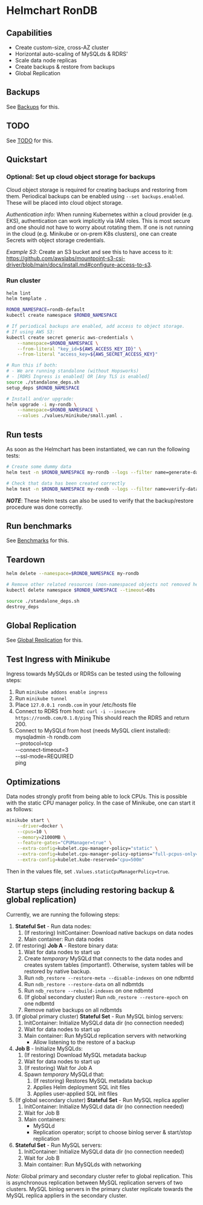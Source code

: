 # Helmchart RonDB

## Capabilities

- Create custom-size, cross-AZ cluster
- Horizontal auto-scaling of MySQLds & RDRS'
- Scale data node replicas
- Create backups & restore from backups
- Global Replication

## Backups

See [Backups](docs/backups.md) for this.

## TODO

See [TODO](docs/todo.md) for this.

## Quickstart

### Optional: Set up cloud object storage for backups

Cloud object storage is required for creating backups and restoring from them. Periodical backups can be
enabled using `--set backups.enabled`. These will be placed into cloud object storage.

_Authentication info:_ When running Kubernetes within a cloud provider (e.g. EKS), authentication can work implicitly via IAM roles.
This is most secure and one should not have to worry about rotating them. If one is not running in the cloud
(e.g. Minikube or on-prem K8s clusters), one can create Secrets with object storage credentials.

_Example S3_: Create an S3 bucket and see this to have access to it: https://github.com/awslabs/mountpoint-s3-csi-driver/blob/main/docs/install.md#configure-access-to-s3.

### Run cluster

```bash
helm lint
helm template .

RONDB_NAMESPACE=rondb-default
kubectl create namespace $RONDB_NAMESPACE

# If periodical backups are enabled, add access to object storage.
# If using AWS S3:
kubectl create secret generic aws-credentials \
    --namespace=$RONDB_NAMESPACE \
    --from-literal "key_id=${AWS_ACCESS_KEY_ID}" \
    --from-literal "access_key=${AWS_SECRET_ACCESS_KEY}"

# Run this if both:
# - We are running standalone (without Hopsworks)
# - [RDRS Ingress is enabled] OR [Any TLS is enabled]
source ./standalone_deps.sh
setup_deps $RONDB_NAMESPACE

# Install and/or upgrade:
helm upgrade -i my-rondb \
    --namespace=$RONDB_NAMESPACE \
    --values ./values/minikube/small.yaml .
```

## Run tests

As soon as the Helmchart has been instantiated, we can run the following tests:

```bash
# Create some dummy data
helm test -n $RONDB_NAMESPACE my-rondb --logs --filter name=generate-data

# Check that data has been created correctly
helm test -n $RONDB_NAMESPACE my-rondb --logs --filter name=verify-data
```

***NOTE***: These Helm tests can also be used to verify that the backup/restore procedure was done correctly.

## Run benchmarks

See [Benchmarks](docs/benchmarks.md) for this.

## Teardown

```bash
helm delete --namespace=$RONDB_NAMESPACE my-rondb

# Remove other related resources (non-namespaced objects not removed here e.g. PriorityClass)
kubectl delete namespace $RONDB_NAMESPACE --timeout=60s

source ./standalone_deps.sh
destroy_deps
```

## Global Replication

See [Global Replication](docs/global_replication.md) for this.

## Test Ingress with Minikube

Ingress towards MySQLds or RDRSs can be tested using the following steps:

1. Run `minikube addons enable ingress`
2. Run `minikube tunnel`
3. Place `127.0.0.1 rondb.com` in your /etc/hosts file
4. Connect to RDRS from host:
    `curl -i --insecure https://rondb.com/0.1.0/ping`
    This should reach the RDRS and return 200.
5. Connect to MySQLd from host (needs MySQL client installed):
    mysqladmin -h rondb.com \
        --protocol=tcp \
        --connect-timeout=3 \
        --ssl-mode=REQUIRED \
        ping

## Optimizations

Data nodes strongly profit from being able to lock CPUs. This is possible with the
static CPU manager policy. In the case of Minikube, one can start it as follows:

```bash
minikube start \
    --driver=docker \
    --cpus=10 \
    --memory=21000MB \
    --feature-gates="CPUManager=true" \
    --extra-config=kubelet.cpu-manager-policy="static" \
    --extra-config=kubelet.cpu-manager-policy-options="full-pcpus-only=true" \
    --extra-config=kubelet.kube-reserved="cpu=500m"
```

Then in the values file, set `.Values.staticCpuManagerPolicy=true`.

## Startup steps (including restoring backup & global replication)

Currently, we are running the following steps:

1. **Stateful Set** - Run data nodes:
   1. (If restoring) InitContainer: Download native backups on data nodes
   2. Main container: Run data nodes
2. (If restoring) **Job A** - Restore binary data:
   1. Wait for data nodes to start up
   2. Create *temporary* MySQLd that connects to the data nodes and
        creates system tables (important!). Otherwise, system tables
        will be restored by native backup.
   3. Run `ndb_restore --restore-meta --disable-indexes` on one ndbmtd
   4. Run `ndb_restore --restore-data` on all ndbmtds
   5. Run `ndb_restore --rebuild-indexes` on one ndbmtd
   6. (If global secondary cluster) Run `ndb_restore --restore-epoch` on one ndbmtd
   7. Remove native backups on all ndbmtds
3. (If global primary cluster) **Stateful Set** - Run MySQL binlog servers:
   1. InitContainer: Initialize MySQLd data dir (no connection needed)
   2. Wait for data nodes to start up
   3. Main container: Run MySQLd replication servers with networking
       - Allow listening to the restore of a backup
4.  **Job B** - Initialize MySQLds:
    1. (If restoring) Download MySQL metadata backup
    2. Wait for data nodes to start up
    3. (If restoring) Wait for Job A
    4. Spawn *temporary* MySQLd that:
       1. (If restoring) Restores MySQL metadata backup
       2. Applies Helm deployment SQL init files
       3. Applies user-applied SQL init files
5. (If global secondary cluster) **Stateful Set** - Run MySQL replica applier
   1. InitContainer: Initialize MySQLd data dir (no connection needed)
   2. Wait for Job B
   3. Main containers:
      * MySQLd
      * Replication operator; script to choose binlog server & start/stop replication
6. **Stateful Set** - Run MySQL servers:
   1. InitContainer: Initialize MySQLd data dir (no connection needed)
   2. Wait for Job B
   3. Main container: Run MySQLds with networking

*Note:* Global primary and secondary cluster refer to global replication. This is asynchronous
replication between MySQL replication servers of two clusters. MySQL binlog servers in the
primary cluster replicate towards the MySQL replica appliers in the secondary cluster.
